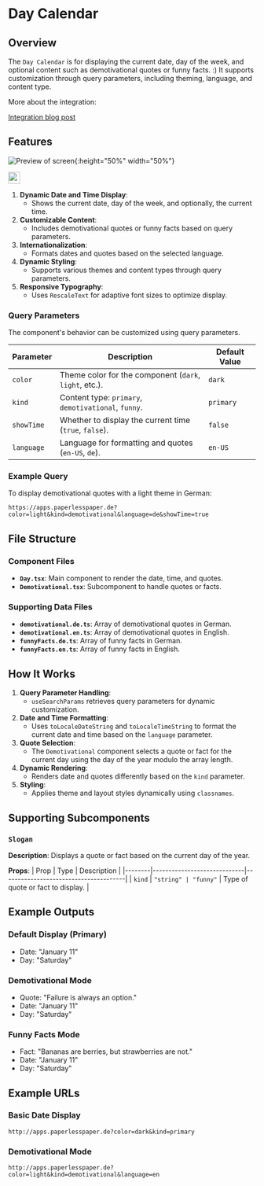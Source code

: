 # Day Calendar

## Overview

The `Day Calendar` is for displaying the current date, day of the week, and optional content such as demotivational quotes or funny facts. :)
It supports customization through query parameters, including theming, language, and content type.

More about the integration:

[Integration blog post](https://paperlesspaper.de/en/applications/calendar)

## Features

![Preview of screen](https://paperlesspaper.de/_next/image?url=https%3A%2F%2Fres.cloudinary.com%2Fwirewire%2Fimage%2Fupload%2FDemotivationsssprueche%20Kalender.jpg&w=2048&q=75){:height="50%" width="50%"}

<img src="https://paperlesspaper.de/_next/image?url=https%3A%2F%2Fres.cloudinary.com%2Fwirewire%2Fimage%2Fupload%2FDemotivationsssprueche%20Kalender.jpg&w=2048&q=75" width="24em">

1. **Dynamic Date and Time Display**:
   - Shows the current date, day of the week, and optionally, the current time.
2. **Customizable Content**:
   - Includes demotivational quotes or funny facts based on query parameters.
3. **Internationalization**:
   - Formats dates and quotes based on the selected language.
4. **Dynamic Styling**:
   - Supports various themes and content types through query parameters.
5. **Responsive Typography**:
   - Uses `RescaleText` for adaptive font sizes to optimize display.

### Query Parameters

The component's behavior can be customized using query parameters.

| Parameter  | Description                                            | Default Value |
| ---------- | ------------------------------------------------------ | ------------- |
| `color`    | Theme color for the component (`dark`, `light`, etc.). | `dark`        |
| `kind`     | Content type: `primary`, `demotivational`, `funny`.    | `primary`     |
| `showTime` | Whether to display the current time (`true`, `false`). | `false`       |
| `language` | Language for formatting and quotes (`en-US`, `de`).    | `en-US`       |

### Example Query

To display demotivational quotes with a light theme in German:

```
https://apps.paperlesspaper.de?color=light&kind=demotivational&language=de&showTime=true
```

## File Structure

### Component Files

- **`Day.tsx`**: Main component to render the date, time, and quotes.
- **`Demotivational.tsx`**: Subcomponent to handle quotes or facts.

### Supporting Data Files

- **`demotivational.de.ts`**: Array of demotivational quotes in German.
- **`demotivational.en.ts`**: Array of demotivational quotes in English.
- **`funnyFacts.de.ts`**: Array of funny facts in German.
- **`funnyFacts.en.ts`**: Array of funny facts in English.

## How It Works

1. **Query Parameter Handling**:
   - `useSearchParams` retrieves query parameters for dynamic customization.
2. **Date and Time Formatting**:
   - Uses `toLocaleDateString` and `toLocaleTimeString` to format the current date and time based on the `language` parameter.
3. **Quote Selection**:
   - The `Demotivational` component selects a quote or fact for the current day using the day of the year modulo the array length.
4. **Dynamic Rendering**:
   - Renders date and quotes differently based on the `kind` parameter.
5. **Styling**:
   - Applies theme and layout styles dynamically using `classnames`.

## Supporting Subcomponents

### `Slogan`

**Description**:
Displays a quote or fact based on the current day of the year.

**Props**:
| Prop | Type | Description |
|--------|-----------------------------|---------------------------------------|
| `kind` | `"string" | "funny"` | Type of quote or fact to display. |

## Example Outputs

### Default Display (Primary)

- Date: "January 11"
- Day: "Saturday"

### Demotivational Mode

- Quote: "Failure is always an option."
- Date: "January 11"
- Day: "Saturday"

### Funny Facts Mode

- Fact: "Bananas are berries, but strawberries are not."
- Date: "January 11"
- Day: "Saturday"

## Example URLs

### Basic Date Display

```
http://apps.paperlesspaper.de?color=dark&kind=primary
```

### Demotivational Mode

```
http://apps.paperlesspaper.de?color=light&kind=demotivational&language=en
```
